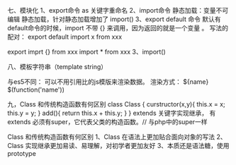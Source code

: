 
七、模块化
1、export命令
as 关键字重命名
2、import命令 
静态加载：变量不可编辑
静态加载，针对静态加载增加了 import()
3、export default 命令
默认有default命令的时候，import 不带 {} 来调用，因为返回的就是一个变量 。
写法的配对：
export default
import x from xxx

export 
imprt {} from xxx
import * from xxx
3、import()

八、模板字符串（template string）

与es5不同：
可以不用引用比的js模版来渲染数据。
渲染方式：
${name}
$(function('name'))

九，Class 和传统构造函数有何区别
class Class {
    curstructor(x,y){
        this.x = x;
        this.y = y;
    }
    add(){
        return this.x + this.y;
    }
}
extends 关键字实现继承，
有extends 必须有super，它代表父类的构造函数。// 与php中的super一样

Class 和传统构造函数有何区别
1、Class 在语法上更加贴合面向对象的写法
2、Class 实现继承更加易读、易理解，对初学者更加友好
3、本质还是语法糖，使用prototype